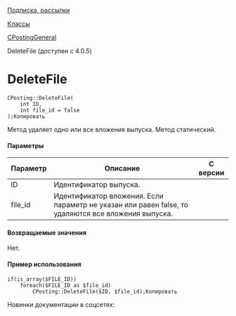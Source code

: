 [Подписка, рассылки](/api_help/subscribe/index.php)

[Классы](/api_help/subscribe/classes/index.php)

[CPostingGeneral](/api_help/subscribe/classes/cpostinggeneral/index.php)

DeleteFile (доступен с 4.0.5)

DeleteFile
==========

```
CPosting::DeleteFile(
	int ID,
	int file_id = false
);Копировать
```

Метод удаляет одно или все вложения выпуска. Метод статический.

#### Параметры

| Параметр | Описание | С версии |
| --- | --- | --- |
| ID | Идентификатор выпуска. |  |
| file\_id | Идентификатор вложения. Если параметр не указан или равен false, то удаляются все вложения выпуска. |  |

#### Возвращаемые значения

Нет.

#### Пример использования

```
if(is_array($FILE_ID))
	foreach($FILE_ID as $file_id)
		CPosting::DeleteFile($ID, $file_id);Копировать
```

Новинки документации в соцсетях:
